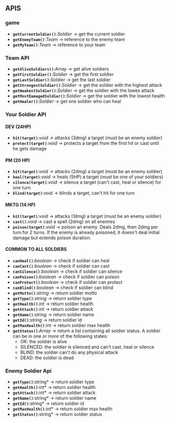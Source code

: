 ## APIS

### game

- **`getCurrentSoldier()`**:*Soldier* -> get the current soldier
- **`getEnemyTeam()`**:*Team* -> reference to the enemy team
- **`getMyTeam()`**:*Team* -> reference to your team

### Team API

- **`getAliveSoldiers()`**:*Array<Soldier>* -> get alive soldiers
- **`getFirstSoldier()`**:*Soldier* -> get the first soldier
- **`getLastSoldier()`**:*Soldier* -> get the last soldier
- **`getStrongestSoldier()`**:*Soldier* -> get the soldier with the highest attack
- **`getWeakestSoldier()`**:*Soldier* -> get the soldier with the lowes attack
- **`getMostDamagedSoldier()`**:*Soldier* -> get the soldier with the lowest health
- **`getHealer()`**:*Soldier* -> get one soldier who can heal

### Your Soldier API

#### DEV (24HP)
- **`hit(target)`**:*void* -> attacks (3dmg) a target (must be an enemy soldier)
- **`protect(target)`**:*void* -> protects a target from the first hit or cast until he gets damage


#### PM (20 HP)
- **`hit(target)`**:*void* -> attacks (2dmg) a target (must be an enemy soldier)
- **`heal(target)`**:*void* -> heals (5HP) a target (must be one of your soldiers)
- **`silence(target)`**:*void* -> silence a target (can't cast, heal or silence) for one turn
- **`blind(target)`**:*void* -> blinds a target, can't hit for one turn

#### MKTG (14 HP)
- **`hit(target)`**:*void* -> attacks (1dmg) a target (must be an enemy soldier)
- **`cast()`**:*void* -> cast a spell (2dmg) on all enemies
- **`poison(target)`**:*void* -> poison an enemy. Deals 2dmg, then 2dmg per turn for 2 turns. If the enemy is already poisoned, it doesn't deal initial damage but extends poison duration.

#### COMMON TO ALL SOLDIERS
- **`canHeal()`**:*boolean* -> check if soldier can heal
- **`canCast()`**:*boolean* -> check if soldier can cast
- **`canSilence()`**:*boolean* -> check if soldier can silence
- **`canPoison()`**:*boolean* -> check if soldier can poison
- **`canProtect()`**:*boolean* -> check if soldier can protect
- **`canBlind()`**:*boolean* -> check if soldier can blind
- **`getMotto()`**:*string* -> return soldier motto
- **`getType()`**:*string* -> return soldier type
- **`getHealth()`**:*int* -> return soldier health
- **`getAttack()`**:*int* -> return soldier attack
- **`getName()`**:*string* -> return soldier name
- **`getId()`**:*string* -> return soldier id
- **`getMaxHealth()`**:*int* -> return soldier max health
- **`getStatus()`**:*Array* -> return a list containing all soldier status. A soldier can be in one or more of the following states:
  - OK: the soldier is alive
  - SILENCED: the soldier is silenced and can't cast, heal or silence
  - BLIND: the soldier can't do any physical attack
  - DEAD: the soldier is dead

### Enemy Soldier Api

- **`getType()`**:string* -> return soldier type
- **`getHealth()`**:int* -> return soldier health
- **`getAttack()`**:int* -> return soldier attack
- **`getName()`**:string* -> return soldier name
- **`getId()`**:string* -> return soldier id
- **`getMaxHealth()`**:int* -> return soldier max health
- **`getStatus()`**:string* -> return soldier status
